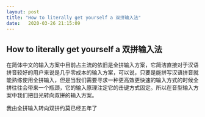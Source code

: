 ```yaml
---
layout: post
title: "How to literally get yourself a 双拼输入法"
date:   2020-03-26 21:15:09
---
```

## How to literally get yourself a 双拼输入法
在简体中文的输入方案中目前占主流的依旧是全拼输入方案，它简洁直接对于汉语拼音较好的用户来说是几乎零成本的输入方案，可以说，只要是能拼写汉语拼音就能熟练使用全拼输入，但是当我们需要寻求一种更高效更快速的输入方式的时候全拼往往会带来一个瓶颈，它的输入原理注定它的击键方式固定。所以在音型输入方案中我们把目光转向双拼的输入方案。  

我由全拼输入转向双拼约莫已经五年了